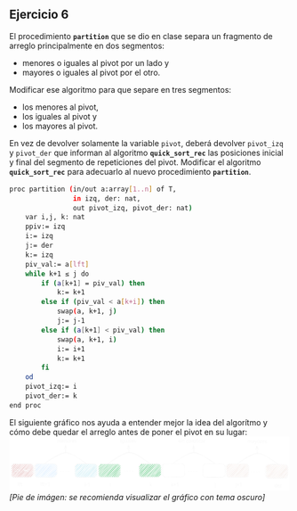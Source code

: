 ## Ejercicio 6

El procedimiento **`partition`** que se dio en clase separa un fragmento de arreglo principalmente en dos segmentos: 
- menores o iguales al pivot por un lado y
- mayores o iguales al pivot por el otro.
  
Modificar ese algoritmo para que separe en tres segmentos:
- los menores al pivot,
- los iguales al pivot y
- los mayores al pivot.

En vez de devolver solamente la variable `pivot`, deberá devolver `pivot_izq` y `pivot_der` que informan al algoritmo **`quick_sort_rec`** las posiciones inicial y final del segmento de repeticiones del pivot. Modificar el algoritmo **`quick_sort_rec`** para adecuarlo al nuevo procedimiento **`partition`**.



```bash
proc partition (in/out a:array[1..n] of T,
                in izq, der: nat,
                out pivot_izq, pivot_der: nat)
    var i,j, k: nat
    ppiv:= izq
    i:= izq
    j:= der
    k:= izq
    piv_val:= a[lft]
    while k+1 ≤ j do
        if (a[k+1] = piv_val) then
            k:= k+1
        else if (piv_val < a[k+i]) then
            swap(a, k+1, j)
            j:= j-1
        else if (a[k+1] < piv_val) then
            swap(a, k+1, i)
            i:= i+1
            k:= k+1
        fi
    od
    pivot_izq:= i 
    pivot_der:= k
end proc
```


El siguiente gráfico nos ayuda a entender mejor la idea del algorítmo y cómo debe quedar el arreglo antes de poner el pivot en su lugar:
![Imagen ejemplo de arreglo](./ej06-grafico.svg)
*[Pie de imágen: se recomienda visualizar el gráfico con tema oscuro]*